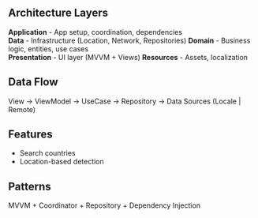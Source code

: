 
## Architecture Layers

**Application** - App setup, coordination, dependencies  
**Data** - Infrastructure (Location, Network, Repositories)
**Domain** - Business logic, entities, use cases  
**Presentation** - UI layer (MVVM + Views)
**Resources** - Assets, localization

## Data Flow

View → ViewModel → UseCase → Repository → Data Sources (Locale | Remote)

## Features

- Search countries
- Location-based detection

## Patterns

MVVM + Coordinator + Repository + Dependency Injection
